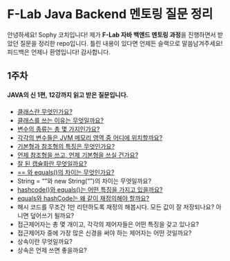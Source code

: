 # F-Lab Java Backend 멘토링 질문 정리

안녕하세요! Sophy 코치입니다!
제가 **F-Lab 자바 백엔드 멘토링 과정**을 진행하면서 받았던 질문을 정리한 repo입니다.
틀린 내용이 있다면 언제든 슬랙으로 말씀남겨주세요!
피드백은 언제나 환영입니다!
감사합니다.

## 1주차
#### JAVA의 신 1편, 12강까지 읽고 받은 질문입니다.

-   [클래스란 무엇인가요?](https://j-tech.tistory.com/6)
-   [클래스를 쓰는 이유는 무엇일까요?](https://j-tech.tistory.com/7)
-   [변수의 종류는 총 몇 가지인가요?](https://j-tech.tistory.com/8)
-   [각각의 변수들은 JVM 메모리 영역 중 어디에 위치할까요?](https://j-tech.tistory.com/9)
-   [기본형과 참조형의 특징은 무엇인가요?](https://j-tech.tistory.com/10)
-   [언제 참조형을 쓰고, 언제 기본형을 쓰실 건가요?](https://j-tech.tistory.com/11)
-   [잘 된 캡슐화란 무엇일까요?](https://j-tech.tistory.com/12)
-   [== 와 equals()의 차이는 무엇인가요?](https://j-tech.tistory.com/13)
-   String = “”와 new String(“”)의 차이는 무엇일까요?
-   [hashcode()와 equals()는 어떤 특징을 가지고 있을까요?](https://j-tech.tistory.com/14)
-   [equals와 hashCode는 왜 같이 재정의해야 할까요?](https://j-tech.tistory.com/15)
-   해시 코드를 무조건 1만 리턴하도록 재정의 해봅시다. 모든 값이 잘 저장되나요? 아니면 덮어쓰기 될까요?
-   접근제어자는 총 몇 개이고, 각각의 제어자들은 어떤 특징을 갖고 있나요?
-   접근제어자 중에 가장 많은 신경을 써야 하는 제어자는 어떤 것일까요?
-   상속이란 무엇일까요?
-   상속은 언제 쓰면 좋을까요?

